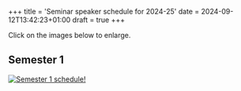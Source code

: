+++
title = 'Seminar speaker schedule for 2024-25'
date = 2024-09-12T13:42:23+01:00
draft = true
+++

Click on the images below to enlarge.

## Semester 1

[![Semester 1 schedule!](https://people.bath.ac.uk/hppt20/AIMS/AIMS_2425_Schedule.svg)](https://people.bath.ac.uk/hppt20/AIMS/AIMS_2425_Schedule.svg)
